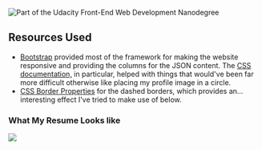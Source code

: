 ![Part of the Udacity Front-End Web Development Nanodegree](https://img.shields.io/badge/Udacity-Front--End%20Web%20Developer%20Nanodegree-02b3e4.svg)

## Resources Used

* [Bootstrap](http://www.getbootstrap.com) provided most of the framework for making the website responsive and providing the columns for the JSON content. The [CSS documentation,](http://getbootstrap.com/css/) in particular, helped with things that would've been far more difficult otherwise like placing my profile image in a circle.
* [CSS Border Properties](http://www.w3schools.com/cssref/pr_border-style.asp) for the dashed borders, which provides an... interesting effect I've tried to make use of below.


### What My Resume Looks like

![](http://i.imgur.com/nJ9rp0e.png)
